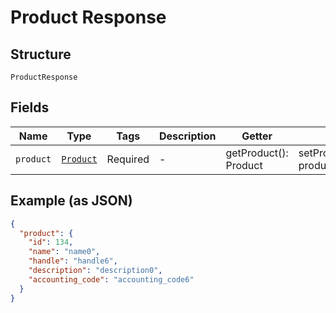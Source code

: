 
# Product Response

## Structure

`ProductResponse`

## Fields

| Name | Type | Tags | Description | Getter | Setter |
|  --- | --- | --- | --- | --- | --- |
| `product` | [`Product`](../../doc/models/product.md) | Required | - | getProduct(): Product | setProduct(Product product): void |

## Example (as JSON)

```json
{
  "product": {
    "id": 134,
    "name": "name0",
    "handle": "handle6",
    "description": "description0",
    "accounting_code": "accounting_code6"
  }
}
```


